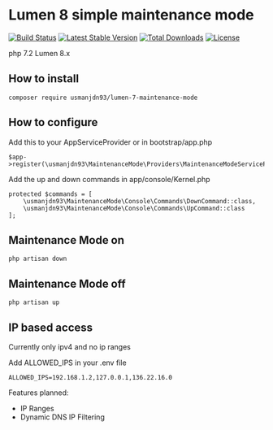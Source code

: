 # Lumen 8 simple maintenance mode

[![Build Status](https://travis-ci.com/usmanjdn93/lumen-7-maintenance-mode.svg?branch=master)](https://travis-ci.com/usmanjdn93/lumen-7-maintenance-mode)
[![Latest Stable Version](https://poser.pugx.org/usmanjdn93/lumen-7-maintenance-mode/v/stable)](https://packagist.org/packages/usmanjdn93/lumen-7-maintenance-mode)
[![Total Downloads](https://poser.pugx.org/usmanjdn93/lumen-7-maintenance-mode/downloads)](https://packagist.org/packages/usmanjdn93/lumen-7-maintenance-mode)
[![License](https://poser.pugx.org/usmanjdn93/lumen-7-maintenance-mode/license)](https://packagist.org/packages/usmanjdn93/lumen-7-maintenance-mode)

php 7.2 Lumen 8.x

## How to install

    composer require usmanjdn93/lumen-7-maintenance-mode

## How to configure
Add this to your AppServiceProvider or in bootstrap/app.php

    $app->register(\usmanjdn93\MaintenanceMode\Providers\MaintenanceModeServiceProvider::class);

Add the up and down commands in app/console/Kernel.php

    protected $commands = [
        \usmanjdn93\MaintenanceMode\Console\Commands\DownCommand::class,
        \usmanjdn93\MaintenanceMode\Console\Commands\UpCommand::class
    ];

## Maintenance Mode on

    php artisan down

## Maintenance Mode off

    php artisan up

## IP based access
Currently only ipv4 and no ip ranges

Add ALLOWED_IPS in your .env file

```
ALLOWED_IPS=192.168.1.2,127.0.0.1,136.22.16.0
```

Features planned:
- IP Ranges
- Dynamic DNS IP Filtering
